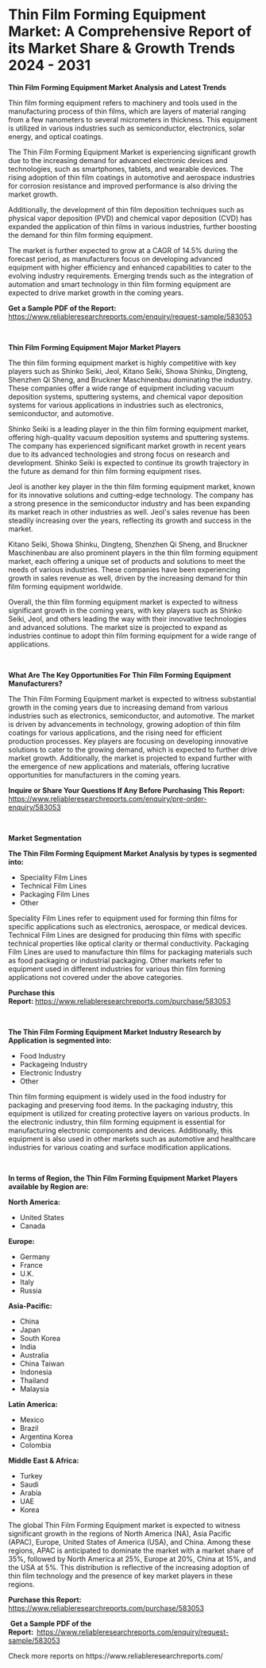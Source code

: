 <p><h1>Thin Film Forming Equipment Market: A Comprehensive Report of its Market Share & Growth Trends 2024 - 2031</h1></p><p><strong>Thin Film Forming Equipment Market Analysis and Latest Trends</strong></p>
<p><p>Thin film forming equipment refers to machinery and tools used in the manufacturing process of thin films, which are layers of material ranging from a few nanometers to several micrometers in thickness. This equipment is utilized in various industries such as semiconductor, electronics, solar energy, and optical coatings.</p><p>The Thin Film Forming Equipment Market is experiencing significant growth due to the increasing demand for advanced electronic devices and technologies, such as smartphones, tablets, and wearable devices. The rising adoption of thin film coatings in automotive and aerospace industries for corrosion resistance and improved performance is also driving the market growth.</p><p>Additionally, the development of thin film deposition techniques such as physical vapor deposition (PVD) and chemical vapor deposition (CVD) has expanded the application of thin films in various industries, further boosting the demand for thin film forming equipment.</p><p>The market is further expected to grow at a CAGR of 14.5% during the forecast period, as manufacturers focus on developing advanced equipment with higher efficiency and enhanced capabilities to cater to the evolving industry requirements. Emerging trends such as the integration of automation and smart technology in thin film forming equipment are expected to drive market growth in the coming years.</p></p>
<p><strong>Get a Sample PDF of the Report:&nbsp;</strong> <a href="https://www.reliableresearchreports.com/enquiry/request-sample/583053">https://www.reliableresearchreports.com/enquiry/request-sample/583053</a></p>
<p>&nbsp;</p>
<p><strong>Thin Film Forming Equipment Major Market Players</strong></p>
<p><p>The thin film forming equipment market is highly competitive with key players such as Shinko Seiki, Jeol, Kitano Seiki, Showa Shinku, Dingteng, Shenzhen Qi Sheng, and Bruckner Maschinenbau dominating the industry. These companies offer a wide range of equipment including vacuum deposition systems, sputtering systems, and chemical vapor deposition systems for various applications in industries such as electronics, semiconductor, and automotive.</p><p>Shinko Seiki is a leading player in the thin film forming equipment market, offering high-quality vacuum deposition systems and sputtering systems. The company has experienced significant market growth in recent years due to its advanced technologies and strong focus on research and development. Shinko Seiki is expected to continue its growth trajectory in the future as demand for thin film forming equipment rises.</p><p>Jeol is another key player in the thin film forming equipment market, known for its innovative solutions and cutting-edge technology. The company has a strong presence in the semiconductor industry and has been expanding its market reach in other industries as well. Jeol's sales revenue has been steadily increasing over the years, reflecting its growth and success in the market.</p><p>Kitano Seiki, Showa Shinku, Dingteng, Shenzhen Qi Sheng, and Bruckner Maschinenbau are also prominent players in the thin film forming equipment market, each offering a unique set of products and solutions to meet the needs of various industries. These companies have been experiencing growth in sales revenue as well, driven by the increasing demand for thin film forming equipment worldwide.</p><p>Overall, the thin film forming equipment market is expected to witness significant growth in the coming years, with key players such as Shinko Seiki, Jeol, and others leading the way with their innovative technologies and advanced solutions. The market size is projected to expand as industries continue to adopt thin film forming equipment for a wide range of applications.</p></p>
<p>&nbsp;</p>
<p><strong>What Are The Key Opportunities For Thin Film Forming Equipment Manufacturers?</strong></p>
<p><p>The Thin Film Forming Equipment market is expected to witness substantial growth in the coming years due to increasing demand from various industries such as electronics, semiconductor, and automotive. The market is driven by advancements in technology, growing adoption of thin film coatings for various applications, and the rising need for efficient production processes. Key players are focusing on developing innovative solutions to cater to the growing demand, which is expected to further drive market growth. Additionally, the market is projected to expand further with the emergence of new applications and materials, offering lucrative opportunities for manufacturers in the coming years.</p></p>
<p><strong>Inquire or Share Your Questions If Any Before Purchasing This Report:</strong> <a href="https://www.reliableresearchreports.com/enquiry/pre-order-enquiry/583053">https://www.reliableresearchreports.com/enquiry/pre-order-enquiry/583053</a></p>
<p>&nbsp;</p>
<p><strong>Market Segmentation</strong></p>
<p><strong>The Thin Film Forming Equipment Market Analysis by types is segmented into:</strong></p>
<p><ul><li>Speciality Film Lines</li><li>Technical Film Lines</li><li>Packaging Film Lines</li><li>Other</li></ul></p>
<p><p>Speciality Film Lines refer to equipment used for forming thin films for specific applications such as electronics, aerospace, or medical devices. Technical Film Lines are designed for producing thin films with specific technical properties like optical clarity or thermal conductivity. Packaging Film Lines are used to manufacture thin films for packaging materials such as food packaging or industrial packaging. Other markets refer to equipment used in different industries for various thin film forming applications not covered under the above categories.</p></p>
<p><strong>Purchase this Report:&nbsp;</strong><a href="https://www.reliableresearchreports.com/purchase/583053">https://www.reliableresearchreports.com/purchase/583053</a></p>
<p>&nbsp;</p>
<p><strong>The Thin Film Forming Equipment Market Industry Research by Application is segmented into:</strong></p>
<p><ul><li>Food Industry</li><li>Packageing Industry</li><li>Electronic Industry</li><li>Other</li></ul></p>
<p><p>Thin film forming equipment is widely used in the food industry for packaging and preserving food items. In the packaging industry, this equipment is utilized for creating protective layers on various products. In the electronic industry, thin film forming equipment is essential for manufacturing electronic components and devices. Additionally, this equipment is also used in other markets such as automotive and healthcare industries for various coating and surface modification applications.</p></p>
<p>&nbsp;</p>
<p><strong>In terms of Region, the Thin Film Forming Equipment Market Players available by Region are:</strong></p>
<p>
    <p> <strong> North America: </strong>
        <ul>
            <li>United States</li>
            <li>Canada</li>
        </ul>
        </p> 
    <p> <strong> Europe: </strong>
        <ul>
            <li>Germany</li>
            <li>France</li>
            <li>U.K.</li>
            <li>Italy</li>
            <li>Russia</li>
        </ul>
        </p> 
    <p> <strong> Asia-Pacific: </strong>
        <ul>
            <li>China</li>
            <li>Japan</li>
            <li>South Korea</li>
            <li>India</li>
            <li>Australia</li>
            <li>China Taiwan</li>
            <li>Indonesia</li>
            <li>Thailand</li>
            <li>Malaysia</li>
        </ul>
        </p> 
    <p> <strong> Latin America: </strong>
        <ul>
            <li>Mexico</li>
            <li>Brazil</li>
            <li>Argentina Korea</li>
            <li>Colombia</li>
        </ul>
        </p> 
    <p> <strong> Middle East & Africa: </strong>
        <ul>
            <li>Turkey</li>
            <li>Saudi</li>
            <li>Arabia</li>
            <li>UAE</li>
            <li>Korea</li>
        </ul>
    </p>
    </p>
<p><p>The global Thin Film Forming Equipment market is expected to witness significant growth in the regions of North America (NA), Asia Pacific (APAC), Europe, United States of America (USA), and China. Among these regions, APAC is anticipated to dominate the market with a market share of 35%, followed by North America at 25%, Europe at 20%, China at 15%, and the USA at 5%. This distribution is reflective of the increasing adoption of thin film technology and the presence of key market players in these regions.</p></p>
<p><strong>Purchase this Report: </strong><a href="https://www.reliableresearchreports.com/purchase/583053">https://www.reliableresearchreports.com/purchase/583053</a></p>
<p>&nbsp;<strong>Get a Sample PDF of the Report:&nbsp;&nbsp;</strong><a href="https://www.reliableresearchreports.com/enquiry/request-sample/583053">https://www.reliableresearchreports.com/enquiry/request-sample/583053</a></p>
<p><strong></strong></p>
<p>Check more reports on https://www.reliableresearchreports.com/</p>